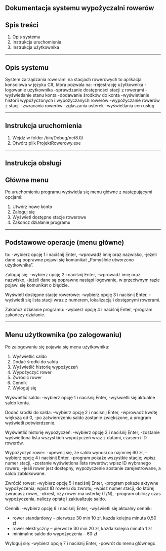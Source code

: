 Dokumentacja systemu wypożyczalni rowerów
------------------------------
Spis treści
------------------------------
1. Opis systemu
2. Instrukcja uruchomienia
3. Instrukcja użytkownika


------------------------------
Opis systemu
------------------------------
System zarządzania rowerami na stacjach rowerowych to aplikacja konsolowa w języku C#, która pozwala na:
-rejestrację użytkownika
-logowanie użytkownika
-sprawdzanie dostępności stacji z rowerami
-wyświetlanie stanu konta
-dodawanie środków do konta
-wyświetlanie historii wypożyczonych i wypożyczanych rowerów
-wypożyczanie rowerów z stacji
-zwracania rowerów
-zgłaszania usterek
-wyświetlania cen usług


------------------------------
Instrukcja uruchomienia
------------------------------
1. Wejdź w folder /bin/Debug/net8.0/
2. Otwórz plik ProjektRowerowy.exe

------------------------------
Instrukcja obsługi
------------------------------
Główne menu
------------------------------
Po uruchomieniu programu wyświetla się menu główne z następującymi opcjami:
1. Utwórz nowe konto
2. Zaloguj się
3. Wyświetl dostępne stacje rowerowe
4. Zakończ działanie programu


------------------------------
Podstawowe operacje (menu główne)
------------------------------
to:
-wybierz opcję 1 i naciśnij Enter,
-wprowadź imię oraz nazwisko,
-jeżeli dane są poprawne pojawi się komunikat „Pomyślnie utworzono użytkownika”.

Zaloguj się:
-wybierz opcję 2 i naciśnij Enter,
-wprowadź imię oraz nazwisko,
-jeżeli dane są poprawne nastąpi logowanie, w przeciwnym razie pojawi się komunikat o błędzie.

Wyświetl dostępne stacje rowerowe:
-wybierz opcję 3 i naciśnij Enter,
-wyświetli się lista stacji wraz z numerem, lokalizacją i dostępnymi rowerami.

Zakończ działanie programu:
-wybierz opcję 4 i naciśnij Enter,
-program zakończy działanie.


------------------------------
Menu użytkownika (po zalogowaniu)
------------------------------
Po zalogowaniu się pojawia się menu użytkownika:
1. Wyświetlić saldo
2. Dodać środki do salda
3. Wyświetlić historię wypożyczeń
4. Wypożyczyć rower
5. Zwrócić rower
6. Cennik
7. Wyloguj się

Wyświetlić saldo:
-wybierz opcję 1 i naciśnij Enter,
-wyświetli się aktualne saldo konta.

Dodać środki do salda:
-wybierz opcję 2 i naciśnij Enter,
-wprowadź kwotę większą od 0,
-po zatwierdzeniu saldo zostanie zwiększone, a program wyświetli potwierdzenie.

Wyświetlić historię wypożyczeń:
-wybierz opcję 3 i naciśnij Enter,
-zostanie wyświetlona lista wszystkich wypożyczeń wraz z datami, czasem i ID rowerów.

Wypożyczyć rower:
-upewnij się, że saldo wynosi co najmniej 60 zł,
-wybierz opcję 4 i naciśnij Enter,
-program pokaże wszystkie stacje; wpisz numer stacji,
-zostanie wyświetlona lista rowerów; wpisz ID wybranego roweru,
-jeśli rower jest dostępny, wypożyczenie zostanie zarejestrowane, a saldo zablokowane.

Zwrócić rower:
-wybierz opcję 5 i naciśnij Enter,
-program pokaże aktywne wypożyczenia; wpisz ID roweru do zwrotu,
-wpisz numer stacji, do której zwracasz rower,
-określ, czy rower ma usterkę (T/N),
-program obliczy czas wypożyczenia, naliczy opłatę i zaktualizuje saldo.

Cennik:
-wybierz opcję 6 i naciśnij Enter,
-wyświetli się aktualny cennik:
  * rower standardowy – pierwsze 30 min 10 zł, każda kolejna minuta 0,50 zł
  * rower elektryczny – pierwsze 30 min 20 zł, każda kolejna minuta 1 zł
  * minimalne saldo do wypożyczenia – 60 zł

Wyloguj się:
-wybierz opcję 7 i naciśnij Enter,
-powrót do menu głównego.

